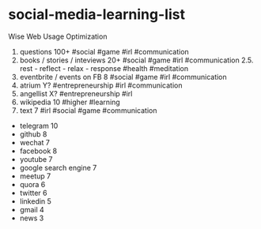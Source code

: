 # social-media-learning-list

Wise Web Usage Optimization


1. questions 100+ \#social \#game \#irl \#communication
2. books / stories / inteviews 20+ \#social \#game \#irl \#communication
2.5.  rest - reflect - relax - response \#health \#meditation
3. eventbrite / events on FB 8 \#social \#game \#irl \#communication
4. atrium Y? \#entrepreneurship \#irl \#communication
5. angellist X?  \#entrepreneurship \#irl 
6. wikipedia 10 \#higher \#learning
7. text 7 \#irl \#social \#game \#communication


+ telegram 10
+ github 8
+ wechat 7
+ facebook 8
+ youtube 7
+ google search engine 7
+ meetup 7
+ quora 6
+ twitter 6
+ linkedin 5
+ gmail 4
+ news 3

